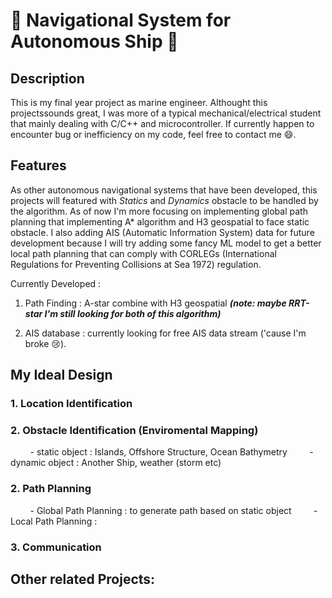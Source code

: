 # :ship: Navigational System for Autonomous Ship :ship:

## Description

This is my final year project as marine engineer. Althought this projectssounds great, I was more of a typical mechanical/electrical student that mainly dealing with C/C++ and microcontroller. If currently happen to encounter bug or inefficiency on my code, feel free to contact me :smile:.

## Features

As other autonomous navigational systems that have been developed, this projects will featured with *Statics* and *Dynamics* obstacle to be handled by the algorithm. As of now I'm more focusing on implementing global path planning that implementing A* algorithm and H3 geospatial to face static obstacle. I also adding AIS (Automatic Information System) data for future development because I will try adding some fancy ML model to get a better local path planning that can comply with CORLEGs (International Regulations for Preventing Collisions at Sea 1972) regulation.

Currently Developed :
     
1. Path Finding : A-star combine with H3 geospatial ***(note: maybe RRT-star I'm still looking for both of this algorithm)***

2. AIS database : currently looking for free AIS data stream ('cause I'm broke :cry:).

## My Ideal Design
### 1. Location Identification
### 2. Obstacle Identification (Enviromental Mapping)
        - static object : Islands, Offshore Structure, Ocean Bathymetry
        - dynamic object : Another Ship, weather (storm etc)
### 2. Path Planning
        - Global Path Planning : to generate path based on static object
        - Local Path Planning : 
### 3. Communication

## Other related Projects:


